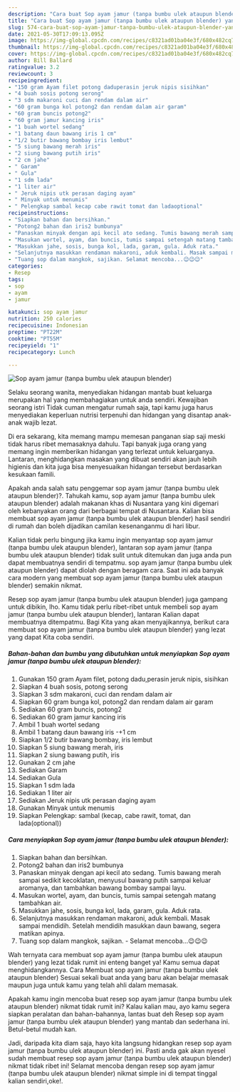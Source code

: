 ```yaml
---
description: "Cara buat Sop ayam jamur (tanpa bumbu ulek ataupun blender) yang lezat Untuk Jualan"
title: "Cara buat Sop ayam jamur (tanpa bumbu ulek ataupun blender) yang lezat Untuk Jualan"
slug: 574-cara-buat-sop-ayam-jamur-tanpa-bumbu-ulek-ataupun-blender-yang-lezat-untuk-jualan
date: 2021-05-30T17:09:13.095Z
image: https://img-global.cpcdn.com/recipes/c8321ad01ba04e3f/680x482cq70/sop-ayam-jamur-tanpa-bumbu-ulek-ataupun-blender-foto-resep-utama.jpg
thumbnail: https://img-global.cpcdn.com/recipes/c8321ad01ba04e3f/680x482cq70/sop-ayam-jamur-tanpa-bumbu-ulek-ataupun-blender-foto-resep-utama.jpg
cover: https://img-global.cpcdn.com/recipes/c8321ad01ba04e3f/680x482cq70/sop-ayam-jamur-tanpa-bumbu-ulek-ataupun-blender-foto-resep-utama.jpg
author: Bill Ballard
ratingvalue: 3.2
reviewcount: 3
recipeingredient:
- "150 gram Ayam filet potong daduperasin jeruk nipis sisihkan"
- "4 buah sosis potong serong"
- "3 sdm makaroni cuci dan rendam dalam air"
- "60 gram bunga kol potong2 dan rendam dalam air garam"
- "60 gram buncis potong2"
- "60 gram jamur kancing iris"
- "1 buah wortel sedang"
- "1 batang daun bawang iris 1 cm"
- "1/2 butir bawang bombay iris lembut"
- "5 siung bawang merah iris"
- "2 siung bawang putih iris"
- "2 cm jahe"
- " Garam"
- " Gula"
- "1 sdm lada"
- "1 liter air"
- " Jeruk nipis utk perasan daging ayam"
- " Minyak untuk menumis"
- " Pelengkap sambal kecap cabe rawit tomat dan ladaoptional"
recipeinstructions:
- "Siapkan bahan dan bersihkan."
- "Potong2 bahan dan iris2 bumbunya"
- "Panaskan minyak dengan api kecil ato sedang. Tumis bawang merah sampai sedikit kecoklatan, menyusul bawang putih sampai keluar aromanya, dan tambahkan bawang bombay sampai layu."
- "Masukan wortel, ayam, dan buncis, tumis sampai setengah matang tambahkan air."
- "Masukkan jahe, sosis, bunga kol, lada, garam, gula. Aduk rata."
- "Selanjutnya masukkan rendaman makaroni, aduk kembali. Masak sampai mendidih. Setelah mendidih masukkan daun bawang, segera matikan apinya."
- "Tuang sop dalam mangkok, sajikan. Selamat mencoba...😉😉😉"
categories:
- Resep
tags:
- sop
- ayam
- jamur

katakunci: sop ayam jamur 
nutrition: 250 calories
recipecuisine: Indonesian
preptime: "PT22M"
cooktime: "PT55M"
recipeyield: "1"
recipecategory: Lunch

---
```



![Sop ayam jamur (tanpa bumbu ulek ataupun blender)](https://img-global.cpcdn.com/recipes/c8321ad01ba04e3f/680x482cq70/sop-ayam-jamur-tanpa-bumbu-ulek-ataupun-blender-foto-resep-utama.jpg)

Selaku seorang wanita, menyediakan hidangan mantab buat keluarga merupakan hal yang membahagiakan untuk anda sendiri. Kewajiban seorang istri Tidak cuman mengatur rumah saja, tapi kamu juga harus menyediakan keperluan nutrisi terpenuhi dan hidangan yang disantap anak-anak wajib lezat.

Di era  sekarang, kita memang mampu memesan panganan siap saji meski tidak harus ribet memasaknya dahulu. Tapi banyak juga orang yang memang ingin memberikan hidangan yang terlezat untuk keluarganya. Lantaran, menghidangkan masakan yang dibuat sendiri akan jauh lebih higienis dan kita juga bisa menyesuaikan hidangan tersebut berdasarkan kesukaan famili. 



Apakah anda salah satu penggemar sop ayam jamur (tanpa bumbu ulek ataupun blender)?. Tahukah kamu, sop ayam jamur (tanpa bumbu ulek ataupun blender) adalah makanan khas di Nusantara yang kini digemari oleh kebanyakan orang dari berbagai tempat di Nusantara. Kalian bisa membuat sop ayam jamur (tanpa bumbu ulek ataupun blender) hasil sendiri di rumah dan boleh dijadikan camilan kesenanganmu di hari libur.

Kalian tidak perlu bingung jika kamu ingin menyantap sop ayam jamur (tanpa bumbu ulek ataupun blender), lantaran sop ayam jamur (tanpa bumbu ulek ataupun blender) tidak sulit untuk ditemukan dan juga anda pun dapat membuatnya sendiri di tempatmu. sop ayam jamur (tanpa bumbu ulek ataupun blender) dapat diolah dengan beragam cara. Saat ini ada banyak cara modern yang membuat sop ayam jamur (tanpa bumbu ulek ataupun blender) semakin nikmat.

Resep sop ayam jamur (tanpa bumbu ulek ataupun blender) juga gampang untuk dibikin, lho. Kamu tidak perlu ribet-ribet untuk membeli sop ayam jamur (tanpa bumbu ulek ataupun blender), lantaran Kalian dapat membuatnya ditempatmu. Bagi Kita yang akan menyajikannya, berikut cara membuat sop ayam jamur (tanpa bumbu ulek ataupun blender) yang lezat yang dapat Kita coba sendiri.

<!--inarticleads1-->

##### Bahan-bahan dan bumbu yang dibutuhkan untuk menyiapkan Sop ayam jamur (tanpa bumbu ulek ataupun blender):

1. Gunakan 150 gram Ayam filet, potong dadu,perasin jeruk nipis, sisihkan
1. Siapkan 4 buah sosis, potong serong
1. Siapkan 3 sdm makaroni, cuci dan rendam dalam air
1. Siapkan 60 gram bunga kol, potong2 dan rendam dalam air garam
1. Sediakan 60 gram buncis, potong2
1. Sediakan 60 gram jamur kancing iris
1. Ambil 1 buah wortel sedang
1. Ambil 1 batang daun bawang iris -+1 cm
1. Siapkan 1/2 butir bawang bombay, iris lembut
1. Siapkan 5 siung bawang merah, iris
1. Siapkan 2 siung bawang putih, iris
1. Gunakan 2 cm jahe
1. Sediakan  Garam
1. Sediakan  Gula
1. Siapkan 1 sdm lada
1. Sediakan 1 liter air
1. Sediakan  Jeruk nipis utk perasan daging ayam
1. Gunakan  Minyak untuk menumis
1. Siapkan  Pelengkap: sambal (kecap, cabe rawit, tomat, dan lada(optional))




<!--inarticleads2-->

##### Cara menyiapkan Sop ayam jamur (tanpa bumbu ulek ataupun blender):

1. Siapkan bahan dan bersihkan.
1. Potong2 bahan dan iris2 bumbunya
1. Panaskan minyak dengan api kecil ato sedang. Tumis bawang merah sampai sedikit kecoklatan, menyusul bawang putih sampai keluar aromanya, dan tambahkan bawang bombay sampai layu.
1. Masukan wortel, ayam, dan buncis, tumis sampai setengah matang tambahkan air.
1. Masukkan jahe, sosis, bunga kol, lada, garam, gula. Aduk rata.
1. Selanjutnya masukkan rendaman makaroni, aduk kembali. Masak sampai mendidih. Setelah mendidih masukkan daun bawang, segera matikan apinya.
1. Tuang sop dalam mangkok, sajikan. - Selamat mencoba...😉😉😉




Wah ternyata cara membuat sop ayam jamur (tanpa bumbu ulek ataupun blender) yang lezat tidak rumit ini enteng banget ya! Kamu semua dapat menghidangkannya. Cara Membuat sop ayam jamur (tanpa bumbu ulek ataupun blender) Sesuai sekali buat anda yang baru akan belajar memasak maupun juga untuk kamu yang telah ahli dalam memasak.

Apakah kamu ingin mencoba buat resep sop ayam jamur (tanpa bumbu ulek ataupun blender) nikmat tidak rumit ini? Kalau kalian mau, ayo kamu segera siapkan peralatan dan bahan-bahannya, lantas buat deh Resep sop ayam jamur (tanpa bumbu ulek ataupun blender) yang mantab dan sederhana ini. Betul-betul mudah kan. 

Jadi, daripada kita diam saja, hayo kita langsung hidangkan resep sop ayam jamur (tanpa bumbu ulek ataupun blender) ini. Pasti anda gak akan nyesel sudah membuat resep sop ayam jamur (tanpa bumbu ulek ataupun blender) nikmat tidak ribet ini! Selamat mencoba dengan resep sop ayam jamur (tanpa bumbu ulek ataupun blender) nikmat simple ini di tempat tinggal kalian sendiri,oke!.

